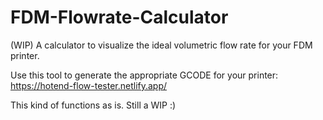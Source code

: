 # FDM-Flowrate-Calculator
(WIP) A calculator to visualize the ideal volumetric flow rate for your FDM printer. 

Use this tool to generate the appropriate GCODE for your printer: https://hotend-flow-tester.netlify.app/

This kind of functions as is. Still a WIP :) 
